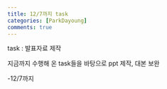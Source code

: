 ```yaml
---
title: 12/7까지 task
categories: [ParkDayoung]
comments: true
---
```


task : 발표자료 제작

지금까지 수행해 온 task들을 바탕으로 ppt 제작, 대본 보완

-12/7까지
